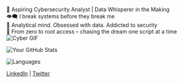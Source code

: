🔐 Aspiring Cybersecurity Analyst | Data Whisperer in the Making  
👁️‍🗨️ I break systems before they break me  
🧠 Analytical mind. Obsessed with data. Addicted to security  
🎯 From zero to root access – chasing the dream one script at a time 
![Cyber GIF](https://raw.githubusercontent.com/abhisheknaiidu/abhisheknaiidu/master/code.gif)

![Your GitHub Stats](https://github-readme-stats.vercel.app/api?username=AtheerAhm&show_icons=true&hide_title=true&count_private=true&hide=prs)

![Languages](https://github-readme-stats.vercel.app/api/top-langs/?username=AtheerAhm&layout=compact&langs_count=6)

[LinkedIn](https://www.linkedin.com/in/AtheerAlsuwaylimi) | [Twitter](https://twitter.com/AlsuwaylimiAthr)
